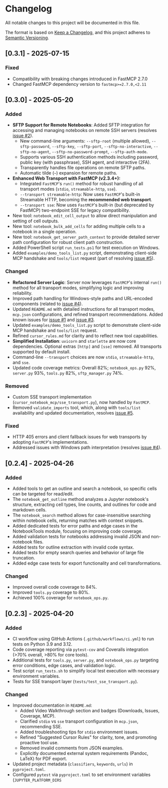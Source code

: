 # Changelog

All notable changes to this project will be documented in this file.

The format is based on [Keep a Changelog](https://keepachangelog.com/en/1.0.0/),
and this project adheres to [Semantic Versioning](https://semver.org/spec/v2.0.0.html).

## [0.3.1] - 2025-07-15
### Fixed
- Compatibility with breaking changes introduced in FastMCP 2.7.0
- Changed FastMCP dependency version to `fastmcp>=2.7.0,<2.11`

## [0.3.0] - 2025-05-20

### Added
- **SFTP Support for Remote Notebooks**: Added SFTP integration for accessing and managing notebooks on remote SSH servers (resolves [issue #2](https://github.com/jbeno/cursor-notebook-mcp/issues/2)).
    - New command-line arguments: `--sftp-root` (multiple allowed), `--sftp-password`, `--sftp-key`, `--sftp-port`, `--sftp-no-interactive`, `--sftp-no-agent`, `--sftp-no-password-prompt`, `--sftp-auth-mode`.
    - Supports various SSH authentication methods including password, public key (with passphrase), SSH agent, and interactive (2FA).
    - Transparently handles file operations on remote SFTP paths.
    - Automatic tilde (`~`) expansion for remote paths.
- **Enhanced Web Transport with FastMCP (v2.3.4+):**
    - Integrated `FastMCP`'s `run()` method for robust handling of all transport modes (`stdio`, `streamable-http`, `sse`).
    - `--transport streamable-http`: Now uses `FastMCP`'s built-in Streamable HTTP, becoming the **recommended web transport**.
    - `--transport sse`: Now uses `FastMCP`'s built-in (but deprecated by FastMCP) two-endpoint SSE for legacy compatibility.
- New tool: `notebook_edit_cell_output` to allow direct manipulation and setting of cell outputs.
- New tool: `notebook_bulk_add_cells` for adding multiple cells to a notebook in a single operation.
- New tool: `notebook_get_server_path_context` to provide detailed server path configuration for robust client path construction.
- Added PowerShell script `run_tests.ps1` for test execution on Windows.
- Added `examples/demo_tools_list.py` script, demonstrating client-side MCP handshake and `tools/list` request (part of resolving [issue #5](https://github.com/jbeno/cursor-notebook-mcp/issues/5)).

### Changed
- **Refactored Server Logic**: Server now leverages `FastMCP`'s internal `run()` method for all transport modes, simplifying logic and improving reliability.
- Improved path handling for Windows-style paths and URL-encoded components (related to [issue #4](https://github.com/jbeno/cursor-notebook-mcp/issues/4)).
- Updated `README.md` with detailed instructions for all transport modes, `mcp.json` configurations, and refined transport recommendations. Added known issues for [issue #1](https://github.com/jbeno/cursor-notebook-mcp/issues/1) and [issue #3](https://github.com/jbeno/cursor-notebook-mcp/issues/3).
- Updated `examples/demo_tools_list.py` script to demonstrate client-side MCP handshake and `tools/list` request.
- Refined `cursor_rules.md` for clarity and to reflect new tool capabilities.
- **Simplified Installation**: `uvicorn` and `starlette` are now core dependencies. Optional extras `[http]` and `[sse]` removed. All transports supported by default install.
- Command-line `--transport` choices are now `stdio`, `streamable-http`, and `sse`.
- Updated code coverage metrics: Overall 82%; `notebook_ops.py` 92%, `server.py` 93%, `tools.py` 82%, `sftp_manager.py` 74%.

### Removed
- Custom SSE transport implementation (`cursor_notebook_mcp/sse_transport.py`), now handled by `FastMCP`.
- Removed `validate_imports` tool, which, along with `tools/list` availability and updated documentation, resolves [issue #5](https://github.com/jbeno/cursor-notebook-mcp/issues/5).

### Fixed
- HTTP 405 errors and client fallback issues for web transports by adopting `FastMCP`'s implementations.
- Addressed issues with Windows path interpretation (resolves [issue #4](https://github.com/jbeno/cursor-notebook-mcp/issues/4)).

## [0.2.4] - 2025-04-26

### Added

- Added tools to get an outline and search a notebook, so specific cells can be targeted for read/edit.
- The `notebook_get_outline` method analyzes a Jupyter notebook's structure, extracting cell types, line counts, and outlines for code and markdown cells.
- The `notebook_search` method allows for case-insensitive searching within notebook cells, returning matches with context snippets.
- Added dedicated tests for error paths and edge cases in the NotebookTools module, focusing on improving code coverage.
- Added validation tests for notebooks addressing invalid JSON and non-notebook files.
- Added tests for outline extraction with invalid code syntax.
- Added tests for empty search queries and behavior of large file truncation.
- Added edge case tests for export functionality and cell transformations.

### Changed
- Improved overall code coverage to 84%.
- Improved `tools.py` coverage to 80%.
- Achieved 100% coverage for `notebook_ops.py`.

## [0.2.3] - 2025-04-20

### Added
- CI workflow using GitHub Actions (`.github/workflows/ci.yml`) to run tests on Python 3.9 and 3.12.
- Code coverage reporting via `pytest-cov` and Coveralls integration (>70% overall, >80% for core tools).
- Additional tests for `tools.py`, `server.py`, and `notebook_ops.py` targeting error conditions, edge cases, and validation logic.
- Test script `run_tests.sh` to simplify local test execution with necessary environment variables.
- Tests for SSE transport layer (`tests/test_sse_transport.py`).

### Changed
- Improved documentation in `README.md`:
  - Added Video Walkthrough section and badges (Downloads, Issues, Coverage, MCP).
  - Clarified `stdio` vs `sse` transport configuration in `mcp.json`, recommending SSE.
  - Added troubleshooting tips for `stdio` environment issues.
  - Refined "Suggested Cursor Rules" for clarity, tone, and promoting proactive tool use.
  - Removed invalid comments from JSON examples.
  - Explicitly documented external system requirements (Pandoc, LaTeX) for PDF export.
- Updated project metadata (`classifiers`, `keywords`, `urls`) in `pyproject.toml`.
- Configured `pytest` via `pyproject.toml` to set environment variables (`JUPYTER_PLATFORM_DIRS`